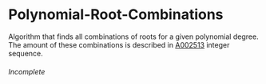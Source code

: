 # Polynomial-Root-Combinations
Algorithm that finds all combinations of roots for a given polynomial degree. The amount of these combinations is described in [A002513](https://oeis.org/A002513) integer sequence.

###### Incomplete
